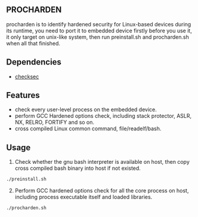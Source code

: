 ## PROCHARDEN

procharden is to identify hardened security for Linux-based devices during its runtime, you need to port it to embedded device  firstly before you use it, it only target on unix-like system, then run preinstall.sh and procharden.sh when all that finished.

## Dependencies

- [checksec](!http://www.trapkit.de/tools/checksec.html)

## Features

- check every user-level process on the embedded device.
- perform GCC Hardened options check, including stack protector, ASLR, NX, RELRO, FORTIFY and so on.
- cross compiled Linux common command, file/readelf/bash.

## Usage

1. Check whether the gnu bash interpreter is available on host, then copy cross compiled bash binary into host if not existed.
```sh
./preinstall.sh
```

2. Perform GCC hardened options check for all the core process on host, including process executable itself and loaded libraries.
```sh
./procharden.sh
```
